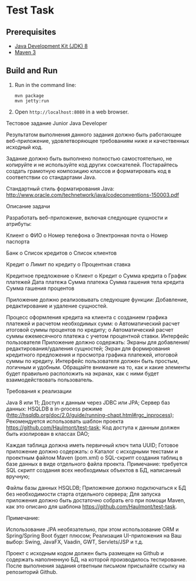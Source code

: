 Test Task
=========

Prerequisites
-------------

* [Java Development Kit (JDK) 8](http://www.oracle.com/technetwork/java/javase/downloads/jdk8-downloads-2133151.html)
* [Maven 3](https://maven.apache.org/download.cgi)

Build and Run
-------------

1. Run in the command line:
	```
	mvn package
	mvn jetty:run
	```

2. Open `http://localhost:8080` in a web browser.


Тестовое задание Junior Java Developer


Результатом выполнения данного задания должно быть работающее веб-приложение, 
удовлетворяющее требованиям ниже и качественных исходный код.

Задание должно быть выполнено полностью самостоятельно, 
не копируйте и не используйте код других соискателей. 
Постарайтесь создать грамотную композицию классов и форматировать код 
в соответствии со стандартами Java.

Стандартный стиль форматирования Java:
http://www.oracle.com/technetwork/java/codeconventions-150003.pdf

Описание задачи

Разработать веб-приложение, включая следующие сущности и атрибуты:

Клиент
o ФИО
o Номер телефона
o Электронная почта
o Номер паспорта

Банк
o Список кредитов
o Список клиентов

Кредит
o Лимит по кредиту
o Процентная ставка

Кредитное предложение
o Клиент
o Кредит
o Сумма кредита
o График платежей
	Дата платежа
	Сумма платежа
	Сумма гашения тела кредита
	Сумма гашения процентов

Приложение должно реализовывать следующие функции:
Добавление, редактирование и удаление сущностей.

Процесс оформления кредита на клиента с созданием графика платежей и расчетом необходимых сумм:
	o  Автоматический расчет итоговой суммы процентов по кредиту;
	o Автоматический расчет суммы ежемесячного платежа с учетом процентной ставки.
Интерфейс пользователя
	Приложение должно содержать:
		Экраны для добавления/редактирования/удаления сущностей;
		Экран для формирования кредитного предложения и просмотра графика платежей, 
		итоговой суммы по кредиту.
	Интерфейс пользователя должен быть простым, логичным и удобным. 
	Обращайте внимание на то, как и какие элементы будет правильно расположить на экранах, 
	как с ними будет взаимодействовать пользователь.

Требования к реализации

Java 8 или 11;
Доступ к данным через JDBC или JPA;
Сервер баз данных: HSQLDB в in-process режиме
(http://hsqldb.org/doc/2.0/guide/running-chapt.html#rgc_inprocess);
Рекомендуется использовать шаблон проекта https://github.com/Haulmont/test-task;
Код доступа к данным должен быть изолирован в классах DAO;

Каждая таблица должна иметь первичный ключ типа UUID;
Готовое приложение должно содержать:
	o Каталог с исходными текстами и проектным файлом Maven (pom.xml)
	o SQL-скрипт создания таблиц в базе данных в виде отдельного файла проекта. 
	Примечание: требуется SQL скрипт создания всех необходимых объектов в БД, написанный вручную;

Файлы базы данных HSQLDB;
	Приложение должно подключаться к БД без необходимости старта отдельного сервера;
Для запуска приложения должно быть достаточно собрать его при помощи Maven, 
как это описано для шаблона https://github.com/Haulmont/test-task.

Примечание:

Использование JPA необязательно, при этом использование ORM и Spring/Spring Boot будет плюсом;
Реализация UI-приложения на Ваш выбор: Swing, JavaFX, Vaadin, GWT, Servlets/JSP и т.д.

Проект с исходным кодом должен быть размещен на Github и содержать наполненную БД, 
на которой производилось тестирование. После выполнения задания ответным письмом 
присылайте ссылку на репозиторий Github.